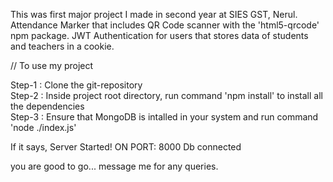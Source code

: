 This was first major project I made in second year at SIES GST, Nerul.
Attendance Marker that includes QR Code scanner with the 'html5-qrcode' npm package.
JWT Authentication for users that stores data of students and teachers in a cookie.




// To use my project

Step-1 : Clone the git-repository                                                                                                                                     
Step-2 : Inside project root directory, run command 'npm install' to install all the dependencies                                                                     
Step-3 : Ensure that MongoDB is intalled in your system and run command 'node ./index.js'                                                                             

If it says,
Server Started! ON PORT: 8000
Db connected

you are good to go...
message me for any queries.
